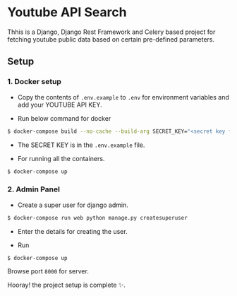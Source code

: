 # Youtube API Search
Thhis is a Django, Django Rest Framework and Celery based project for fetching youtube public data based on certain pre-defined parameters.

## Setup

### 1. Docker setup

- Copy the contents of `.env.example` to `.env` for environment variables and add your YOUTUBE API KEY.

- Run below command for docker
```sh
$ docker-compose build --no-cache --build-arg SECRET_KEY="<secret key from .env>"
```
- The SECRET KEY is in the `.env.example` file.

- For running all the containers. 
```sh
$ docker-compose up
```

### 2. Admin Panel
- Create a super user for django admin.

```sh
$ docker-compose run web python manage.py createsuperuser
```
- Enter the details for creating the user.

- Run
```sh
$ docker-compose up
```

Browse port `8000` for server.


Hooray! the project setup is complete ✨.

